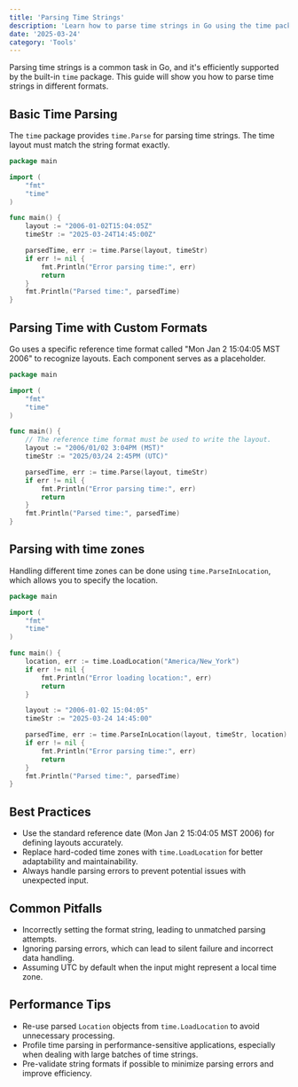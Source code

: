 ```yaml
---
title: 'Parsing Time Strings'
description: 'Learn how to parse time strings in Go using the time package.'
date: '2025-03-24'
category: 'Tools'
---
```


Parsing time strings is a common task in Go, and it's efficiently supported by the built-in `time` package. This guide will show you how to parse time strings in different formats.

## Basic Time Parsing

The `time` package provides `time.Parse` for parsing time strings. The time layout must match the string format exactly.

```go
package main

import (
	"fmt"
	"time"
)

func main() {
	layout := "2006-01-02T15:04:05Z"
	timeStr := "2025-03-24T14:45:00Z"

	parsedTime, err := time.Parse(layout, timeStr)
	if err != nil {
		fmt.Println("Error parsing time:", err)
		return
	}
	fmt.Println("Parsed time:", parsedTime)
}
```

## Parsing Time with Custom Formats

Go uses a specific reference time format called "Mon Jan 2 15:04:05 MST 2006" to recognize layouts. Each component serves as a placeholder.

```go
package main

import (
	"fmt"
	"time"
)

func main() {
	// The reference time format must be used to write the layout.
	layout := "2006/01/02 3:04PM (MST)"
	timeStr := "2025/03/24 2:45PM (UTC)"

	parsedTime, err := time.Parse(layout, timeStr)
	if err != nil {
		fmt.Println("Error parsing time:", err)
		return
	}
	fmt.Println("Parsed time:", parsedTime)
}
```

## Parsing with time zones

Handling different time zones can be done using `time.ParseInLocation`, which allows you to specify the location.

```go
package main

import (
	"fmt"
	"time"
)

func main() {
	location, err := time.LoadLocation("America/New_York")
	if err != nil {
		fmt.Println("Error loading location:", err)
		return
	}

	layout := "2006-01-02 15:04:05"
	timeStr := "2025-03-24 14:45:00"

	parsedTime, err := time.ParseInLocation(layout, timeStr, location)
	if err != nil {
		fmt.Println("Error parsing time:", err)
		return
	}
	fmt.Println("Parsed time:", parsedTime)
}
```

## Best Practices

- Use the standard reference date (Mon Jan 2 15:04:05 MST 2006) for defining layouts accurately.
- Replace hard-coded time zones with `time.LoadLocation` for better adaptability and maintainability.
- Always handle parsing errors to prevent potential issues with unexpected input.

## Common Pitfalls

- Incorrectly setting the format string, leading to unmatched parsing attempts.
- Ignoring parsing errors, which can lead to silent failure and incorrect data handling.
- Assuming UTC by default when the input might represent a local time zone.

## Performance Tips

- Re-use parsed `Location` objects from `time.LoadLocation` to avoid unnecessary processing.
- Profile time parsing in performance-sensitive applications, especially when dealing with large batches of time strings.
- Pre-validate string formats if possible to minimize parsing errors and improve efficiency.